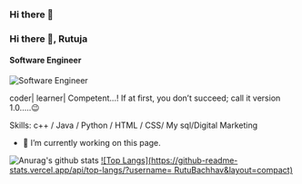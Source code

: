 ### Hi there 👋
### Hi there 👋, Rutuja
#### Software Engineer
![Software Engineer](https://images.unsplash.com/photo-1605141377115-e4dfc55bcc74?ixlib=rb-1.2.1&auto=format&fit=crop&w=750&q=80)

coder| learner| Competent...! 
If at first, you don’t succeed; call it version 1.0.....😉

Skills: c++ / Java / Python / HTML / CSS/ My sql/Digital Marketing 

- 🔭 I’m currently working on this page. 





![Anurag's github stats](https://github-readme-stats.vercel.app/api?username=RutuBachhav&show_icons=true&theme=react)
[![Top Langs](https://github-readme-stats.vercel.app/api/top-langs/?username= RutuBachhav&layout=compact)](https://github.com/anuraghazra/github-readme-stats)
